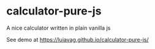 # calculator-pure-js
A nice calculator written in plain vanilla js

See demo at https://luiavag.github.io/calculator-pure-js/
